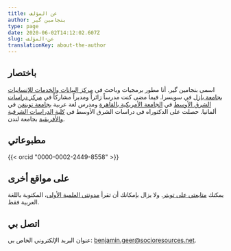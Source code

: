 ```yaml
---
title: عن المؤلف
author: بنجامين گير
type: page
date: 2020-06-02T14:12:02.607Z
slug: عن-المؤلف
translationKey: about-the-author
---
```


## باختصار

اسمي بنجامين گير. أنا مطور برمجيات وباحث
في [مركز البيانات والخدمات للإنسانيات](https://dasch.swiss) [بجامعة
بازل](http://www.unibas.ch) في سويسرا. فيما مضى كنت مدرساً زائراً ومديراً
مشاركاً في [مركز دراسات الشرق
الأوسط](http://www.aucegypt.edu/GAPP/mesc/Pages/default.aspx) في [الجامعة
الأمريكية بالقاهرة](http://www.aucegypt.edu) ومدرس لغة عربية [بجامعة
توبنغن](http://www.uni-tuebingen.de) في ألمانيا. حصلت على الدكتوراه في دراسات
الشرق الأوسط في [كلية الدراسات الشرقية والأفريقية](http://www.soas.ac.uk) بجامعة
لندن.


## مطبوعاتي

{{< orcid "0000-0002-2449-8558" >}}


## على مواقع أخرى

يمكنك
[متابعتي على تويتر](http://twitter.com/benjamingeer).
ولا يزال بإمكانك أن تقرأ
[مدونتي العلمية الأولى](http://benjamingeer.blogspot.com)، المكتوبة باللغة العربية فقط.

## اتصل بي

عنوان البريد الإلكتروني الخاص بي:
[benjamin.geer@socioresources.net](mailto:benjamin.geer@socioresources.net).
